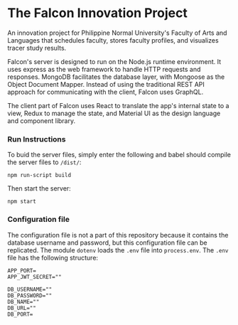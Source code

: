 



# The Falcon Innovation Project

An innovation project for Philippine Normal University's Faculty of Arts and Languages that schedules faculty, stores faculty profiles, and visualizes tracer study results.

Falcon's server is designed to run on the Node.js runtime environment. It uses express as the web framework to handle HTTP requests and responses. MongoDB facilitates the database layer, with Mongoose as the Object Document Mapper. Instead of using the traditional REST API approach for communicating with the client, Falcon uses GraphQL.

The client part of Falcon uses React to translate the app's internal state to a view, Redux to manage the state, and Material UI as the design language and component library.

### Run Instructions

To buid the server files, simply enter the following and babel should compile the server files to `/dist/`:
```
npm run-script build 
```

Then start the server:
```
npm start
```

### Configuration file
The configuration file is not a part of this repository because it contains the database username and password, but this configuration file can be replicated. The module `dotenv` loads the `.env` file into `process.env`. The `.env` file has the following structure:

```
APP_PORT=
APP_JWT_SECRET=""

DB_USERNAME=""
DB_PASSWORD=""
DB_NAME=""
DB_URL=""
DB_PORT=

```

